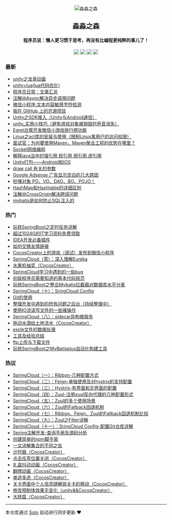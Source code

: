 <p align="center"><img alt="淼淼之森" src="https://www.mmzsblog.cn/images/mmzsit.png"></p><h2 align="center">
淼淼之森
</h2>

<h4 align="center">程序员说：懒人更习惯于思考，再没有比编程更纯粹的事儿了！</h4>
<p align="center"><a title="淼淼之森" target="_blank" href="https://github.com/mmzsblog/solo-blog"><img src="https://img.shields.io/github/last-commit/mmzsblog/solo-blog.svg?style=flat-square&color=FF9900"></a>
<a title="GitHub repo size in bytes" target="_blank" href="https://github.com/mmzsblog/solo-blog"><img src="https://img.shields.io/github/repo-size/mmzsblog/solo-blog.svg?style=flat-square"></a>
<a title="Solo Version" target="_blank" href="https://github.com/b3log/solo/releases"><img src="https://img.shields.io/badge/solo-3.6.3-f1e05a.svg?style=flat-square&color=blueviolet"></a>
<a title="Hits" target="_blank" href="https://github.com/b3log/hits"><img src="https://hits.b3log.org/mmzsblog/solo-blog.svg"></a></p>

### 最新

* [unity之龙骨动画](https://www.mmzsblog.cn/articles/2019/10/23/1571829732670.html)
* [unity+lua(lua代码优化)](https://www.mmzsblog.cn/articles/2019/10/23/1571815023009.html)
* [程序员日常：文章汇总](https://www.mmzsblog.cn/articles/2019/10/02/1569990873145.html)
* [注解@Async解决异步调用问题](https://www.mmzsblog.cn/articles/2019/09/20/1568965632142.html)
* [微信小程序:文本内容敏感字符检测](https://www.mmzsblog.cn/articles/2019/09/19/1568887804857.html)
* [我在 GitHub 上的开源项目](https://www.mmzsblog.cn/my-github-repos)
* [Unity之SDK接入（Unity与Android通信）](https://www.mmzsblog.cn/articles/2019/09/11/1568211223627.html)
* [unity_实用小技巧（避免游戏对象被销毁时声音消失）](https://www.mmzsblog.cn/articles/2019/09/11/1568210389801.html)
* [Egret白鹭开发微信小游戏排行榜功能](https://www.mmzsblog.cn/articles/2019/09/10/1568118032212.html)
* [Linux之acl库的安装与使用（限制Linux某用户的访问权限）](https://www.mmzsblog.cn/articles/2019/09/09/1568009115960.html)
* [面试官：为何要使用Maven，Maven聚合工程的优势在哪里？](https://www.mmzsblog.cn/articles/2019/09/03/1567489038420.html)
* [Socket网络编程](https://www.mmzsblog.cn/articles/2019/09/02/1567431601698.html)
* [解释java当中的强引用,软引用,弱引用,虚引用](https://www.mmzsblog.cn/articles/2019/09/02/1567408607686.html)
* [Unity打包——Android和IOS](https://www.mmzsblog.cn/articles/2019/08/30/1567173660972.html)
* [draw call 有关的参数](https://www.mmzsblog.cn/articles/2019/08/29/1567085834529.html)
* [Google Adsense 广告显示空白的几大原因](https://www.mmzsblog.cn/articles/2019/08/29/1567044999362.html)
* [秒懂对象 PO、VO、DAO、BO、POJO！](https://www.mmzsblog.cn/articles/2019/08/28/1566974052811.html)
* [HashMap和Hashtable的详细区别](https://www.mmzsblog.cn/articles/2019/08/27/1566889820592.html)
* [注解@CrossOrigin解决跨域问题](https://www.mmzsblog.cn/articles/2019/08/23/1566526598886.html)
* [mybatis是如何防止SQL注入的](https://www.mmzsblog.cn/articles/2019/08/22/1566442338175.html)

### 热门

* [玩转SpringBoot之定时任务详解](https://www.mmzsblog.cn/articles/2019/08/08/1565247960802.html)
* [超过1024G的IT学习资料免费领取](https://www.mmzsblog.cn/articles/2019/08/07/1565164056809.html)
* [IDEA开发必备插件](https://www.mmzsblog.cn/articles/2019/08/05/1564991559394.html)
* [如何交换友情链接](https://www.mmzsblog.cn/articles/2019/08/19/1566201476640.html)
* [CocosCreator上的游戏（调试）发布到微信小程序](https://www.mmzsblog.cn/articles/2019/08/09/1565362167324.html)
* [SpringCloud（零）：深入理解Eureka](https://www.mmzsblog.cn/articles/2019/08/06/1565077729804.html)
* [水果机抽奖（CocosCreator）](https://www.mmzsblog.cn/articles/2019/08/09/1565361048793.html)
* [SpringCloud学习中遇到的一些bug](https://www.mmzsblog.cn/articles/2019/08/06/1565078225369.html)
* [初级程序员需要知道的基本代码规范](https://www.mmzsblog.cn/articles/2019/08/08/1565255455760.html)
* [玩转SpringBoot之整合Mybatis拦截器对数据库水平分表](https://www.mmzsblog.cn/articles/2019/08/08/1565249428372.html)
* [SpringCloud（十）：SringCloud Config](https://www.mmzsblog.cn/articles/2019/08/06/1565078155409.html)
* [Git的使用](https://www.mmzsblog.cn/articles/2019/08/05/1564991521185.html)
* [整理开发中遇到的所有问题之后台（持续整理中）](https://www.mmzsblog.cn/articles/2019/08/08/1565256407388.html)
* [使用IO流读写文件的一些骚操作](https://www.mmzsblog.cn/articles/2019/08/20/1566309336375.html)
* [SpringCloud（八）：sidecar异构微服务](https://www.mmzsblog.cn/articles/2019/08/06/1565078073512.html)
* [拖动水滴给土地浇水（CocosCreator）](https://www.mmzsblog.cn/articles/2019/08/09/1565360848369.html)
* [excle文件的数据处理](https://www.mmzsblog.cn/articles/2019/08/06/1565077029866.html)
* [工具及经验总结](https://www.mmzsblog.cn/articles/2019/08/07/1565161662449.html)
* [ftp上传与下载文件](https://www.mmzsblog.cn/articles/2019/08/20/1566309291864.html)
* [玩转SpringBoot之MyBatisplus自动化构建工具](https://www.mmzsblog.cn/articles/2019/08/08/1565236458796.html)

### 热议

* [SpringCloud（一）：Ribbon-几种配置方式](https://www.mmzsblog.cn/articles/2019/08/06/1565077811130.html)
* [SpringCloud（二）：Feign-单独使用及对hystrix的支持配置](https://www.mmzsblog.cn/articles/2019/08/06/1565077848633.html)
* [SpringCloud（三）：Hystrix-有界面和无界面的配置](https://www.mmzsblog.cn/articles/2019/08/06/1565077872515.html)
* [SpringCloud（四）：Zuul-注册zuul反向代理的几种配置形式](https://www.mmzsblog.cn/articles/2019/08/06/1565077904571.html)
* [SpringCloud（五）：Zuul的多个使用场景](https://www.mmzsblog.cn/articles/2019/08/06/1565077978928.html)
* [SpringCloud（六）：Zuul的Fallback回退机制](https://www.mmzsblog.cn/articles/2019/08/06/1565078012628.html)
* [SpringCloud（七）：Ribbon、Feign、Zuul的Fallback回退机制比较](https://www.mmzsblog.cn/articles/2019/08/06/1565078043815.html)
* [SpringCloud（九）：Zuul之Filter详解](https://www.mmzsblog.cn/articles/2019/08/06/1565078123439.html)
* [SpringCloud（十一）：SringCloud Config-配置Git仓库详解](https://www.mmzsblog.cn/articles/2019/08/06/1565078182745.html)
* [Spring注解开发-查询手册及源码分析](https://www.mmzsblog.cn/articles/2019/08/07/1565162136695.html)
* [创建简单的npm脚手架](https://www.mmzsblog.cn/articles/2019/08/08/1565255500726.html)
* [一文详解集合的不同之处 ](https://www.mmzsblog.cn/articles/2019/08/08/1565255569239.html)
* [计时器（CocosCreator）](https://www.mmzsblog.cn/articles/2019/08/09/1565343164154.html)
* [点击任意位置关闭（CocosCreator）](https://www.mmzsblog.cn/articles/2019/08/09/1565360209287.html)
* [礼盒抖动动画（CocosCreator）](https://www.mmzsblog.cn/articles/2019/08/09/1565360457756.html)
* [翻牌动画（CocosCreator）](https://www.mmzsblog.cn/articles/2019/08/09/1565360665278.html)
* [单选多选（CocosCreator）](https://www.mmzsblog.cn/articles/2019/08/09/1565361192016.html)
* [关卡界面中个人信息随解锁关卡的移动（CocosCreator）](https://www.mmzsblog.cn/articles/2019/08/09/1565361531860.html)
* [修改预制体效果无变化（unity&&CocosCreator）](https://www.mmzsblog.cn/articles/2019/08/09/1565361694233.html)
* [大转盘（CocosCreator）](https://www.mmzsblog.cn/articles/2019/08/09/1565361901961.html)

---

本仓库通过 [Solo](https://github.com/b3log/solo) 自动进行同步更新 ❤️ 